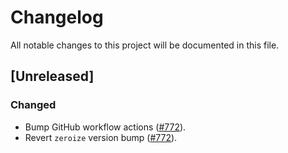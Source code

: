 # Changelog

All notable changes to this project will be documented in this file.

## [Unreleased]

### Changed

- Bump GitHub workflow actions ([#772]).
- Revert `zeroize` version bump ([#772]).

[#772]: https://github.com/stackabletech/operator-rs/pull/772
